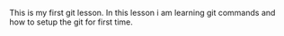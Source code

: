This is my first git lesson. In this lesson i am learning git commands and how to setup the git for first time.